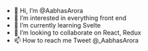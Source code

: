 - 👋 Hi, I’m @AabhasArora
- 👀 I’m interested in everything front end
- 🌱 I’m currently learning Svelte
- 💞️ I’m looking to collaborate on React, Redux
- 📫 How to reach me Tweet @_AabhasArora

<!---
AabhasArora/AabhasArora is a ✨ special ✨ repository because its `README.md` (this file) appears on your GitHub profile.
You can click the Preview link to take a look at your changes.
--->
